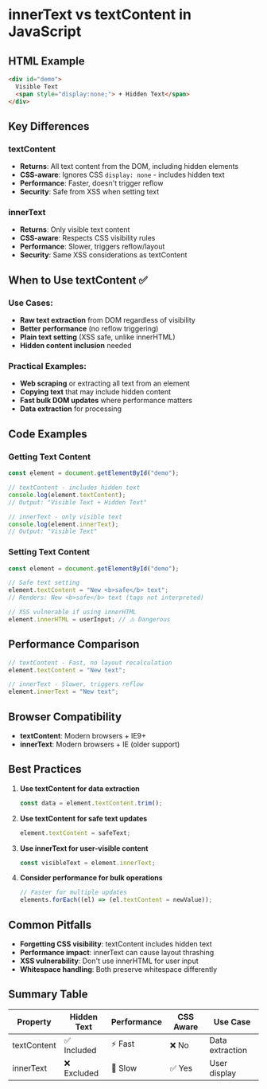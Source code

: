 # innerText vs textContent in JavaScript

## HTML Example

```html
<div id="demo">
  Visible Text
  <span style="display:none;"> + Hidden Text</span>
</div>
```

## Key Differences

### textContent

- **Returns**: All text content from the DOM, including hidden elements
- **CSS-aware**: Ignores CSS `display: none` - includes hidden text
- **Performance**: Faster, doesn't trigger reflow
- **Security**: Safe from XSS when setting text

### innerText

- **Returns**: Only visible text content
- **CSS-aware**: Respects CSS visibility rules
- **Performance**: Slower, triggers reflow/layout
- **Security**: Same XSS considerations as textContent

## When to Use textContent ✅

### Use Cases:

- **Raw text extraction** from DOM regardless of visibility
- **Better performance** (no reflow triggering)
- **Plain text setting** (XSS safe, unlike innerHTML)
- **Hidden content inclusion** needed

### Practical Examples:

- **Web scraping** or extracting all text from an element
- **Copying text** that may include hidden content
- **Fast bulk DOM updates** where performance matters
- **Data extraction** for processing

## Code Examples

### Getting Text Content

```javascript
const element = document.getElementById("demo");

// textContent - includes hidden text
console.log(element.textContent);
// Output: "Visible Text + Hidden Text"

// innerText - only visible text
console.log(element.innerText);
// Output: "Visible Text"
```

### Setting Text Content

```javascript
const element = document.getElementById("demo");

// Safe text setting
element.textContent = "New <b>safe</b> text";
// Renders: New <b>safe</b> text (tags not interpreted)

// XSS vulnerable if using innerHTML
element.innerHTML = userInput; // ⚠️ Dangerous
```

## Performance Comparison

```javascript
// textContent - Fast, no layout recalculation
element.textContent = "New text";

// innerText - Slower, triggers reflow
element.innerText = "New text";
```

## Browser Compatibility

- **textContent**: Modern browsers + IE9+
- **innerText**: Modern browsers + IE (older support)

## Best Practices

1. **Use textContent for data extraction**

   ```javascript
   const data = element.textContent.trim();
   ```

2. **Use textContent for safe text updates**

   ```javascript
   element.textContent = safeText;
   ```

3. **Use innerText for user-visible content**

   ```javascript
   const visibleText = element.innerText;
   ```

4. **Consider performance for bulk operations**
   ```javascript
   // Faster for multiple updates
   elements.forEach((el) => (el.textContent = newValue));
   ```

## Common Pitfalls

- **Forgetting CSS visibility**: textContent includes hidden text
- **Performance impact**: innerText can cause layout thrashing
- **XSS vulnerability**: Don't use innerHTML for user input
- **Whitespace handling**: Both preserve whitespace differently

## Summary Table

| Property    | Hidden Text | Performance | CSS Aware | Use Case        |
| ----------- | ----------- | ----------- | --------- | --------------- |
| textContent | ✅ Included | ⚡ Fast     | ❌ No     | Data extraction |
| innerText   | ❌ Excluded | 🐌 Slow     | ✅ Yes    | User display    |
